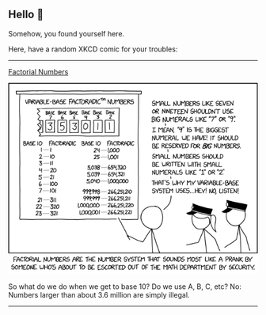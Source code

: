 ## Hello 👀

Somehow, you found yourself here.

Here, have a random XKCD comic for your troubles:

-----------------------------------

[Factorial Numbers](https://xkcd.com/2835)

![Factorial Numbers](./random_comic.png)

So what do we do when we get to base 10? Do we use A, B, C, etc? No: Numbers larger than about 3.6 million are simply illegal.

-----------------------------------